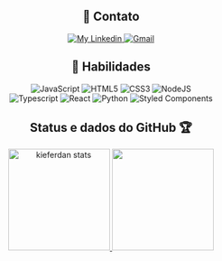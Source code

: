 

<div align="center">
    <h2>📡 Contato</h2>
</div>
<p align="center">
    </a>
    <a href="https://www.linkedin.com/in/danielfpinho/">
        <img alt="My Linkedin" src="https://img.shields.io/static/v1?style=flat-square&logo=linkedin&label=Linkedin&message=DanielPinho&color=FF7704">
    </a>
    <a href="mailto:danielfmpinho@gmail.com">
        <img alt="Gmail" src="https://img.shields.io/static/v1?style=flat-square&logo=gmail&label=Gmail&message=danielfmpinho@gmail.com&color=FF7704">
    </a>
</p>

<div align="center">
    <h2>📑 Habilidades</h2>
    <p align="center">
      <img alt="JavaScript" src="https://img.shields.io/badge/javascript-%23323330.svg?style=for-the-badge&logo=javascript&logoColor=%23F7DF1E"/>
      <img alt="HTML5" src="https://img.shields.io/badge/html5-%23E34F26.svg?style=for-the-badge&logo=html5&logoColor=white"/>
      <img alt="CSS3" src="https://img.shields.io/badge/css3-%231572B6.svg?style=for-the-badge&logo=css3&logoColor=white"/>
      <img alt="NodeJS" src="https://img.shields.io/badge/node.js-%2343853D.svg?style=for-the-badge&logo=node-dot-js&logoColor=white"/> <br/>
      <img alt="Typescript" src="https://img.shields.io/badge/TypeScript-007ACC?style=for-the-badge&logo=typescript&logoColor=white"/>
      <img alt="React" src="https://img.shields.io/badge/React-20232A?style=for-the-badge&logo=react&logoColor=61DAFB"/>
      <img alt="Python" src="https://img.shields.io/badge/Python-FFD43B?style=for-the-badge&logo=python&logoColor=blue"/>
      <img alt="Styled Components" src="https://img.shields.io/badge/styled--components-DB7093?style=for-the-badge&logo=styledcomponents&logoColor=white"/>  
      </p>
</div>

<div align="center">
    <h2>Status e dados do GitHub 🏆</h2>
</div>

<p align="center">
  <a href="https://github.com/kieferdan">
    <img height="180em" alt="kieferdan stats" src="https://github-readme-stats.vercel.app/api?username=kieferdan&show_icons=true&bg_color=DEG,555555,9e7d57&theme=react" style="max-width:100%;">
    <img height="180em" src="https://github-readme-stats.vercel.app/api/top-langs/?username=kieferdan&layout=compact&theme=react&line_height=27&bg_color=DEG,555555,9e7d57" style="max-width:100%;">
  </a>
</p>

  
